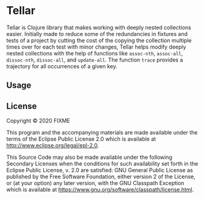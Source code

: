 # Tellar

Tellar is Clojure library that makes working with deeply nested collections easier. Initially made to reduce some of the redundancies in fixtures and tests of a project by cutting the cost of the copying the collection multiple times over for each test with minor changes, Tellar helps modify deeply nested collections with the help of functions like `assoc-nth`, `assoc-all`, `dissoc-nth`, `dissoc-all`, and `update-all`. The function `trace` provides a trajectory for all occurrences of a given key.

## Usage


## License

Copyright © 2020 FIXME

This program and the accompanying materials are made available under the
terms of the Eclipse Public License 2.0 which is available at
http://www.eclipse.org/legal/epl-2.0.

This Source Code may also be made available under the following Secondary
Licenses when the conditions for such availability set forth in the Eclipse
Public License, v. 2.0 are satisfied: GNU General Public License as published by
the Free Software Foundation, either version 2 of the License, or (at your
option) any later version, with the GNU Classpath Exception which is available
at https://www.gnu.org/software/classpath/license.html.
